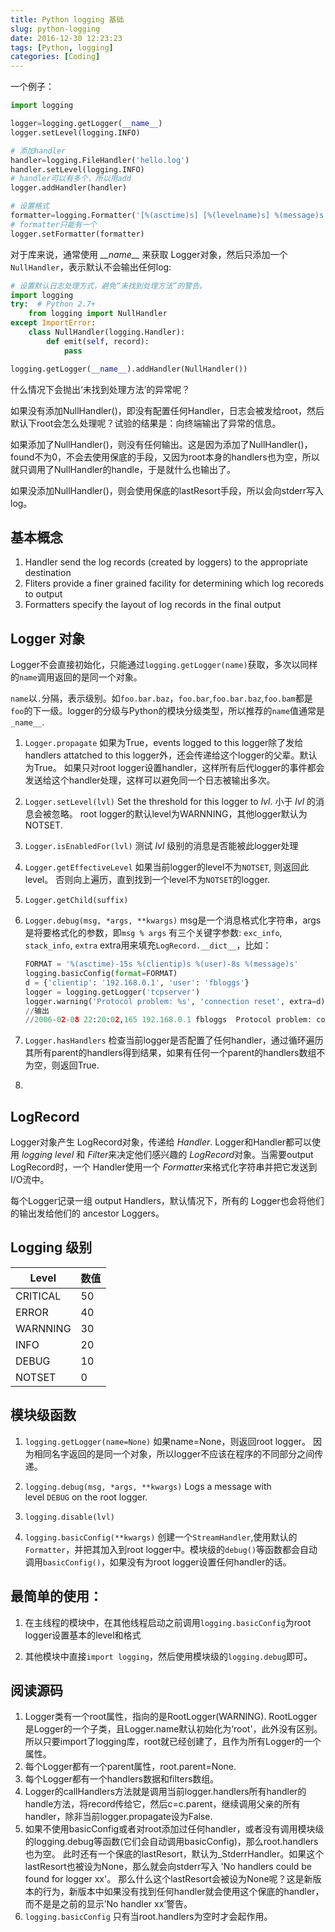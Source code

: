 ```yaml
---
title: Python logging 基础
slug: python-logging
date: 2016-12-30 12:23:23
tags: [Python, logging]
categories: [Coding]
---
```

一个例子：
```python
import logging

logger=logging.getLogger(__name__)
logger.setLevel(logging.INFO)

# 添加handler
handler=logging.FileHandler('hello.log')
handler.setLevel(logging.INFO)
# handler可以有多个，所以用add
logger.addHandler(handler)

# 设置格式
formatter=logging.Formatter('[%(asctime)s] [%(levelname)s] %(message)s', '%H:%M:%S')
# formatter只能有一个
logger.setFormatter(formatter)
```
对于库来说，通常使用 *\_\_name\_\_* 来获取 Logger对象，然后只添加一个`NullHandler`，表示默认不会输出任何log: <!--more-->

```python
# 设置默认日志处理方式，避免“未找到处理方法”的警告。
import logging
try:  # Python 2.7+
    from logging import NullHandler
except ImportError:
    class NullHandler(logging.Handler):
        def emit(self, record):
            pass

logging.getLogger(__name__).addHandler(NullHandler())
```

什么情况下会抛出‘未找到处理方法’的异常呢？

如果没有添加NullHandler()，即没有配置任何Handler，日志会被发给root，然后默认下root会怎么处理呢？试验的结果是：向终端输出了异常的信息。

如果添加了NullHandler()，则没有任何输出。这是因为添加了NullHandler()，found不为0，不会去使用保底的手段，又因为root本身的handlers也为空，所以就只调用了NullHandler的handle，于是就什么也输出了。

如果没添加NullHandler()，则会使用保底的lastResort手段，所以会向stderr写入log。

## 基本概念

1. Handler send the log records (created by loggers) to the appropriate destination
2. Fliters provide a finer grained facility for determining which log recoreds to output
3. Formatters specify the layout of log records in the final output

## Logger 对象

Logger不会直接初始化，只能通过`logging.getLogger(name)`获取，多次以同样的`name`调用返回的是同一个对象。

`name`以`.`分隔，表示级别。如`foo.bar.baz`，`foo.bar`,`foo.bar.baz`,`foo.bam`都是`foo`的下一级。logger的分级与Python的模块分级类型，所以推荐的`name`值通常是`_name__`.

1. `Logger.propagate` 
   如果为True，events logged to this logger除了发给handlers attatched to this logger外，还会传递给这个logger的父辈。默认为True。
   如果只对root logger设置handler，这样所有后代logger的事件都会发送给这个handler处理，这样可以避免同一个日志被输出多次。

2. `Logger.setLevel(lvl)`
   Set the threshold for this logger to _lvl_. 小于 *lvl* 的消息会被忽略。
   root logger的默认level为WARNNING，其他logger默认为NOTSET.

3. `Logger.isEnabledFor(lvl)`
   测试 *lvl* 级别的消息是否能被此logger处理

4. `Logger.getEffectiveLevel`
   如果当前logger的level不为`NOTSET`, 则返回此level。 否则向上遍历，直到找到一个level不为`NOTSET`的logger.

5. `Logger.getChild(suffix)`

6. `Logger.debug(msg, *args, **kwargs)`
   msg是一个消息格式化字符串，args是将要格式化的参数，即`msg % args`
   有三个关键字参数: `exc_info`, `stack_info`, `extra`
   extra用来填充`LogRecord.__dict__`，比如：

   ```python
   FORMAT = '%(asctime)-15s %(clientip)s %(user)-8s %(message)s'
   logging.basicConfig(format=FORMAT)
   d = {'clientip': '192.168.0.1', 'user': 'fbloggs'}
   logger = logging.getLogger('tcpserver')
   logger.warning('Protocol problem: %s', 'connection reset', extra=d)
   //输出
   //2006-02-08 22:20:02,165 192.168.0.1 fbloggs  Protocol problem: connection reset
   ```

7. `Logger.hasHandlers`
   检查当前logger是否配置了任何handler，通过循环遍历其所有parent的handlers得到结果，如果有任何一个parent的handlers数组不为空，则返回True.

8. ​

##  LogRecord

Logger对象产生 LogRecord对象，传递给 *Handler*.   Logger和Handler都可以使用 *logging level* 和 *Filter*来决定他们感兴趣的 *LogRecord*对象。当需要output LogRecord时，一个 Handler使用一个 *Formatter*来格式化字符串并把它发送到 I/O流中。

每个Logger记录一组 output Handlers，默认情况下，所有的 Logger也会将他们的输出发给他们的 ancestor Loggers。

## Logging 级别

| Level    | 数值   |
| -------- | ---- |
| CRITICAL | 50   |
| ERROR    | 40   |
| WARNNING | 30   |
| INFO     | 20   |
| DEBUG    | 10   |
| NOTSET   | 0    |

## 模块级函数

1. `logging.getLogger(name=None)`
   如果name=None，则返回root logger。
   因为相同名字返回的是同一个对象，所以logger不应该在程序的不同部分之间传递。

2. `logging.debug(msg, *args, **kwargs)`
   Logs a message with level `DEBUG` on the root logger.

3. `logging.disable(lvl)`

4. `logging.basicConfig(**kwargs)`
   创建一个`StreamHandler`,使用默认的`Formatter`，并把其加入到root logger中。模块级的`debug()`等函数都会自动调用`basicConfig()`，如果没有为root logger设置任何handler的话。


## 最简单的使用：

1. 在主线程的模块中，在其他线程启动之前调用`logging.basicConfig`为root logger设置基本的level和格式

2. 其他模块中直接`import logging`，然后使用模块级的`logging.debug`即可。

## 阅读源码

1. Logger类有一个root属性，指向的是RootLogger(WARNING). 
   RootLogger是Logger的一个子类，且Logger.name默认初始化为‘root'，此外没有区别。所以只要import了logging库，root就已经创建了，且作为所有Logger的一个属性。
2. 每个Logger都有一个parent属性，root.parent=None.
3. 每个Logger都有一个handlers数据和filters数组。
4. Logger的callHandlers方法就是调用当前logger.handlers所有handler的handle方法，将record传给它，然后c=c.parent，继续调用父亲的所有handler，除非当前logger.propagate设为False.
5. 如果不使用basicConfig或者对root添加过任何handler，或者没有调用模块级的logging.debug等函数(它们会自动调用basicConfig)，那么root.handlers也为空。
   此时还有一个保底的lastResort，默认为_StderrHandler。如果这个lastResort也被设为None，那么就会向stderr写入 'No handlers could be found for logger xx'。
   那么什么这个lastResort会被设为None呢？这是新版本的行为，新版本中如果没有找到任何handler就会使用这个保底的handler，而不是是之前的显示’No handler xx‘警告。
6. `logging.basicConfig`
   只有当root.handlers为空时才会起作用。